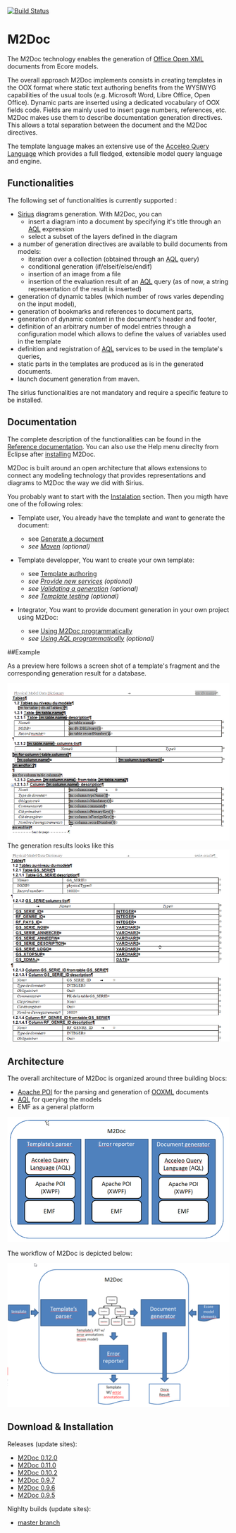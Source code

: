 [![Build Status](https://travis-ci.org/ObeoNetwork/M2Doc.svg?branch=master)](https://travis-ci.org/ObeoNetwork/M2Doc)

# M2Doc
The M2Doc technology enables the generation of [Office Open XML](https://fr.wikipedia.org/wiki/Office_Open_XML) documents from Ecore models.

The overall approach M2Doc implements consists in creating templates in the OOX format where static text authoring benefits from the WYSIWYG capabilities of the usual tools (e.g. Microsoft Word, Libre Office, Open Office). Dynamic parts are inserted using a dedicated vocabulary of OOX fields code. Fields are mainly used to insert page numbers, references, etc. M2Doc makes use them to describe documentation generation directives. This allows a total separation between the document and the M2Doc directives.

The template language makes an extensive use of the [Acceleo Query Language](https://www.eclipse.org/acceleo/documentation/aql.html) which provides a full fledged, extensible model query language and engine. 

## Functionalities
The following set of functionalities is currently supported :

* [Sirius](https://eclipse.org/sirius/) diagrams generation. With M2Doc, you can
  * insert a diagram into a document by specifying it's title through an [AQL](https://www.eclipse.org/acceleo/documentation/aql.html) expression
  * select a subset of the layers defined in the diagram
* a number of generation directives are available to build documents from models:
  * iteration over a collection (obtained through an [AQL](https://www.eclipse.org/acceleo/documentation/aql.html) query)
  * conditional generation (if/elseif/else/endif)
  * insertion of an image from a file
  * insertion of the evaluation result of an [AQL](https://www.eclipse.org/acceleo/documentation/aql.html) query (as of now, a string representation of the result is inserted)
* generation of dynamic tables (which number of rows varies depending on the input model),
* generation of bookmarks and references to document parts,
* generation of dynamic content in the document's header and footer,
* definition of an arbitrary number of model entries through a configuration model which allows to define the values of variables used in the template
* definition and registration of [AQL](https://www.eclipse.org/acceleo/documentation/aql.html) services to be used in the template's queries,
* static parts in the templates are produced as is in the generated documents.
* launch document generation from maven.

The sirius functionalities are not mandatory and require a specific feature to be installed. 

## Documentation

The complete description of the functionalities can be found in the [Reference documentation](http://obeonetwork.github.io/M2Doc/doc/index.html). You can also use the Help menu direclty from Eclipse after [installing](http://obeonetwork.github.io/M2Doc/doc/index.html#installation) M2Doc.

M2Doc is built around an open architecture that allows extensions to connect any modeling technology that provides representations and diagrams to M2Doc the way we did with Sirius. 

You probably want to start with the [Instalation](http://obeonetwork.github.io/M2Doc/doc/index.html#installation) section. Then you migth have one of the following roles:

* Template user, You already have the template and want to generate the document:
  * see [Generate a document](http://obeonetwork.github.io/M2Doc/doc/index.html#generate-a-document)
  * *see [Maven](http://obeonetwork.github.io/M2Doc/doc/index.html#maven) (optional)*

* Template developper, You want to create your own template:
  * see [Template authoring](http://obeonetwork.github.io/M2Doc/doc/index.html#template-authoring)
  * *see [Provide new services](http://obeonetwork.github.io/M2Doc/doc/index.html#provide-new-services) (optional)*
  * *see [Validating a generation](http://obeonetwork.github.io/M2Doc/doc/index.html#validating-a-generation) (optional)*
  * *see [Template testing](http://obeonetwork.github.io/M2Doc/doc/index.html#template-testing) (optional)*

* Integrator, You want to provide document generation in your own project using M2Doc:
  * see [Using M2Doc programmatically](http://obeonetwork.github.io/M2Doc/doc/index.html#using-m2doc-programmatically)
  * *see [Using AQL programmatically](https://www.eclipse.org/acceleo/documentation/aql.html#UsingAQLprogrammatically) (optional)*

##Example

As a preview here follows a screen shot of a template's fragment and the corresponding generation result for a database. 

![DB Template](docs/DBTemplate.png)
The generation results looks like this 
![DB Result](docs/DBResult.png)

## Architecture 

The overall architecture of M2Doc is organized around three building blocs:
* [Apache POI](https://poi.apache.org/) for the parsing and generation of [OOXML](https://fr.wikipedia.org/wiki/Office_Open_XML) documents
* [AQL](https://www.eclipse.org/acceleo/documentation/aql.html) for querying the models
* EMF as a general platform

![Technical architecture](docs/TechnicalArchitecture.png)

The workflow of M2Doc is depicted below: 

![M2Doc Workflow](docs/M2DocWorkflow.png)

## Download & Installation

Releases (update sites):
* [M2Doc 0.12.0](https://s3-eu-west-1.amazonaws.com/obeo-m2doc-releases/0.12.0/repository)
* [M2Doc 0.11.0](https://s3-eu-west-1.amazonaws.com/obeo-m2doc-releases/0.11.0/repository)
* [M2Doc 0.10.2](https://s3-eu-west-1.amazonaws.com/obeo-m2doc-releases/0.10.2/repository)
* [M2Doc 0.9.7](https://s3-eu-west-1.amazonaws.com/obeo-m2doc-releases/M2Doc_0.9.7/repository)
* [M2Doc 0.9.6](https://s3-eu-west-1.amazonaws.com/obeo-m2doc-releases/M2Doc_0.9.6/repository)
* [M2Doc 0.9.5](https://s3-eu-west-1.amazonaws.com/obeo-m2doc-releases/0.9.5)

Nighlty builds (update sites):
* [master branch](https://s3-eu-west-1.amazonaws.com/obeo-m2doc-releases/master/nightly/repository)

